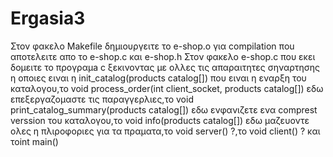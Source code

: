 # Ergasia3
Στον φακελο Makefile δημιουργειτε το e-shop.ο για compilation ποu αποτελειτε απο το e-shop.c και e-shop.h Στον φακελο e-shop.c που εκει δομειτε το προγραμa c ξεκινοντας με ολλες τις απαραιτητες σηναρτησης η οποιες ειναι η init_catalog(products catalog[]) που ειναι η εναρξη του καταλογου,το void process_order(int client_socket, products catalog[]) εδω επεξεργαζομαστε τις παραγγερλιες,το void print_catalog_summary(products catalog[]) εδω ενφανιζετε ενα comprest verssion του καταλογου,το void info(products catalog[]) εδω μαζευοντε ολες η πλιροφοριες για τα πραματα,το void server() ?,το void client() ? και τοint main()
